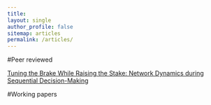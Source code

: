 ```yaml
---
title: 
layout: single
author_profile: false
sitemap: articles
permalink: /articles/
---
```


#Peer reviewed

[Tuning the Brake While Raising the Stake: Network Dynamics during Sequential Decision-Making](http://www.jneurosci.org/content/36/19/5417.short)

#Working papers